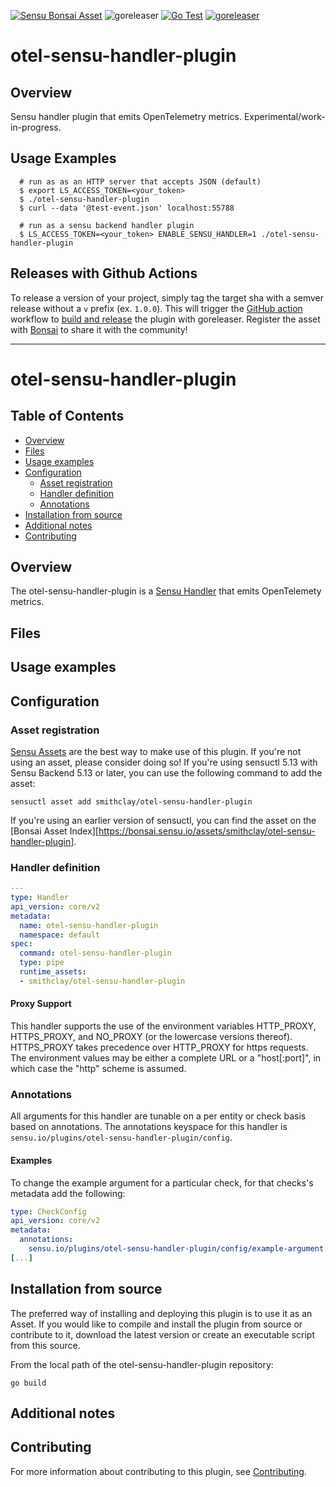 [![Sensu Bonsai Asset](https://img.shields.io/badge/Bonsai-Download%20Me-brightgreen.svg?colorB=89C967&logo=sensu)](https://bonsai.sensu.io/assets/smithclay/otel-sensu-handler-plugin)
![goreleaser](https://github.com/smithclay/otel-sensu-handler-plugin/workflows/goreleaser/badge.svg)
[![Go Test](https://github.com/smithclay/otel-sensu-handler-plugin/workflows/Go%20Test/badge.svg)](https://github.com/smithclay/otel-sensu-handler-plugin/actions?query=workflow%3A%22Go+Test%22)
[![goreleaser](https://github.com/smithclay/otel-sensu-handler-plugin/workflows/goreleaser/badge.svg)](https://github.com/smithclay/otel-sensu-handler-plugin/actions?query=workflow%3Agoreleaser)

# otel-sensu-handler-plugin

## Overview

Sensu handler plugin that emits OpenTelemetry metrics. Experimental/work-in-progress.

## Usage Examples

```
  # run as as an HTTP server that accepts JSON (default)
  $ export LS_ACCESS_TOKEN=<your_token>
  $ ./otel-sensu-handler-plugin
  $ curl --data '@test-event.json' localhost:55788

  # run as a sensu backend handler plugin
  $ LS_ACCESS_TOKEN=<your_token> ENABLE_SENSU_HANDLER=1 ./otel-sensu-handler-plugin
```

## Releases with Github Actions

To release a version of your project, simply tag the target sha with a semver release without a `v`
prefix (ex. `1.0.0`). This will trigger the [GitHub action][5] workflow to [build and release][4]
the plugin with goreleaser. Register the asset with [Bonsai][8] to share it with the community!

***

# otel-sensu-handler-plugin

## Table of Contents
- [Overview](#overview)
- [Files](#files)
- [Usage examples](#usage-examples)
- [Configuration](#configuration)
  - [Asset registration](#asset-registration)
  - [Handler definition](#handler-definition)
  - [Annotations](#annotations)
- [Installation from source](#installation-from-source)
- [Additional notes](#additional-notes)
- [Contributing](#contributing)

## Overview

The otel-sensu-handler-plugin is a [Sensu Handler][6] that emits OpenTelemety metrics.

## Files

## Usage examples

## Configuration

### Asset registration

[Sensu Assets][10] are the best way to make use of this plugin. If you're not using an asset, please
consider doing so! If you're using sensuctl 5.13 with Sensu Backend 5.13 or later, you can use the
following command to add the asset:

```
sensuctl asset add smithclay/otel-sensu-handler-plugin
```

If you're using an earlier version of sensuctl, you can find the asset on the [Bonsai Asset Index][https://bonsai.sensu.io/assets/smithclay/otel-sensu-handler-plugin].

### Handler definition

```yml
---
type: Handler
api_version: core/v2
metadata:
  name: otel-sensu-handler-plugin
  namespace: default
spec:
  command: otel-sensu-handler-plugin
  type: pipe
  runtime_assets:
  - smithclay/otel-sensu-handler-plugin
```

#### Proxy Support

This handler supports the use of the environment variables HTTP_PROXY,
HTTPS_PROXY, and NO_PROXY (or the lowercase versions thereof). HTTPS_PROXY takes
precedence over HTTP_PROXY for https requests.  The environment values may be
either a complete URL or a "host[:port]", in which case the "http" scheme is assumed.

### Annotations

All arguments for this handler are tunable on a per entity or check basis based on annotations.  The
annotations keyspace for this handler is `sensu.io/plugins/otel-sensu-handler-plugin/config`.

#### Examples

To change the example argument for a particular check, for that checks's metadata add the following:

```yml
type: CheckConfig
api_version: core/v2
metadata:
  annotations:
    sensu.io/plugins/otel-sensu-handler-plugin/config/example-argument: "Example change"
[...]
```

## Installation from source

The preferred way of installing and deploying this plugin is to use it as an Asset. If you would
like to compile and install the plugin from source or contribute to it, download the latest version
or create an executable script from this source.

From the local path of the otel-sensu-handler-plugin repository:

```
go build
```

## Additional notes

## Contributing

For more information about contributing to this plugin, see [Contributing][1].

[1]: https://github.com/sensu/sensu-go/blob/master/CONTRIBUTING.md
[2]: https://github.com/sensu-community/sensu-plugin-sdk
[3]: https://github.com/sensu-plugins/community/blob/master/PLUGIN_STYLEGUIDE.md
[4]: https://github.com/sensu-community/handler-plugin-template/blob/master/.github/workflows/release.yml
[5]: https://github.com/sensu-community/handler-plugin-template/actions
[6]: https://docs.sensu.io/sensu-go/latest/reference/handlers/
[7]: https://github.com/sensu-community/handler-plugin-template/blob/master/main.go
[8]: https://bonsai.sensu.io/
[9]: https://github.com/sensu-community/sensu-plugin-tool
[10]: https://docs.sensu.io/sensu-go/latest/reference/assets/
